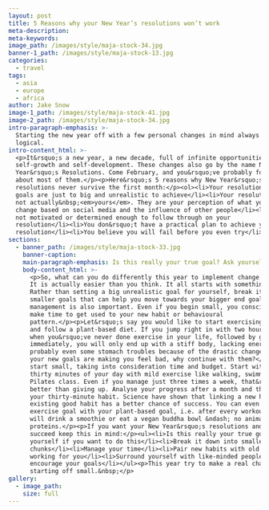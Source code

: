 ```yaml
---
layout: post
title: 5 Reasons why your New Year’s resolutions won’t work
meta-description:
meta-keywords:
image_path: /images/style/maja-stock-34.jpg
banner-1_path: /images/style/maja-stock-13.jpg
categories:
  - travel
tags:
  - asia
  - europe
  - africa
author: Jake Snow
image-1_path: /images/style/maja-stock-41.jpg
image-2_path: /images/style/maja-stock-34.jpg
intro-paragraph-emphasis: >-
  Starting the new year off with a few personal changes in mind always seem
  logical.
intro-content_html: >-
  <p>It&rsquo;s a new year, a new decade, full of infinite opportunities for
  self-growth and self-development. These changes also go by the name New
  Year&rsquo;s Resolutions. Come February, and you&rsquo;ve probably forgotten
  about most of them.</p><p>Here&rsquo;s 5 reasons why New Year&rsquo;s
  resolutions never survive the first month:</p><ol><li>Your resolutions or
  goals are just to big and unrealistic to achieve</li><li>Your resolutions are
  not actually&nbsp;<em>yours</em>. They are your perception of what you should
  change based on social media and the influence of other people</li><li>You are
  not motivated or determined enough to follow through on your
  resolution</li><li>You don&rsquo;t have a practical plan to achieve your
  resolution</li><li>You believe you will fail before you even try</li></ol>
sections:
  - banner_path: /images/style/maja-stock-33.jpg
    banner-caption:
    main-paragraph-emphasis: Is this really your true goal? Ask yourself if you want to do this
    body-content_html: >-
      <p>So, what can you do differently this year to implement change in your life?
      It is actually easier than you think. It all starts with something small.
      Rather than setting a big unrealistic goal for yourself, break it down in
      smaller goals that can help you move towards your bigger end goal. Time
      management is also important. Even if you begin small, you consciously need to
      make time to get used to your new habit or behavioural
      pattern.</p><p>Let&rsquo;s say you would like to start exercising every day
      and follow a plant-based diet. If you jump right in with two hour gym sessions
      when you&rsquo;ve never done exercise in your life, followed by going vegan
      immediately, you will only end up with a stiff body, lacking energy and
      probably even some stomach troubles because of the drastic change in diet. If
      your new goals are making you feel bad, why continue with them?</p><p>Rather
      start small, taking into consideration time and budget. Start with planning
      thirty minutes of your day with mild exercise like walking, swimming or a
      Pilates class. Even if you manage just three times a week, that&rsquo;s still
      better than giving up. Analyse your progress after a month and then add on to
      your thirty-minute habit. Science have shown that linking a new habit to an
      existing good habit has a better chance of success. You can even link your
      exercise goal with your plant-based goal, i.e. after every workout session I
      will drink a smoothie or eat a vegan buddha bowl &ndash; no animal-based
      proteins.</p><p>If you want your New Year&rsquo;s resolutions and goals to
      succeed keep this in mind:</p><ul><li>Is this really your true goal? Ask
      yourself if you want to do this</li><li>Break it down into smaller manageable
      chunks</li><li>Manage your time</li><li>Pair new habits with old ones that are
      working for you</li><li>Surround yourself with like-minded people who
      encourage your goals</li></ul><p>This year try to make a real change by
      starting off small.&nbsp;</p>
gallery:
  - image_path:
    size: full
---
```

